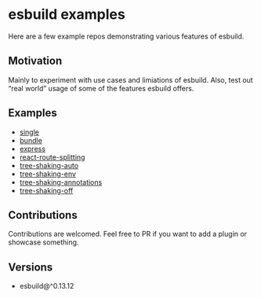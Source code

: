 # esbuild examples

Here are a few example repos demonstrating various features of esbuild.

## Motivation 

Mainly to experiment with use cases and limiations of esbuild. Also, test out “real world” usage of some of the features esbuild offers.

## Examples

- [single](./examples/single)
- [bundle](./exmaples/bundle)
- [express](./examples/express)
- [react-route-splitting](./examples/react-route-splitting)
- [tree-shaking-auto](./examples/tree-shaking-auto)
- [tree-shaking-env](./examples/tree-shaking-env)
- [tree-shaking-annotations](./examples/tree-shaking-annotations)
- [tree-shaking-off](./examples/tree-shaking-off)

## Contributions 

Contributions are welcomed. Feel free to PR if you want to add a plugin or showcase something.

## Versions

- esbuild@^0.13.12
